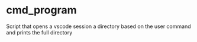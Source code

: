 # cmd_program
Script that opens a vscode session a directory based on the user command and prints the full directory
